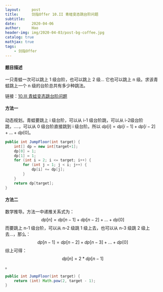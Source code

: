 ```yaml
---
layout:     post
title:      剑指Offer 10.II 青蛙变态跳台阶问题
subtitle:   
date:       2020-04-06
author:     Hao
header-img: img/2020-04-03/post-bg-coffee.jpg
catalog: true
mathjax: true
tags:
    - 剑指Offer
---
```


#### 题目描述

一只青蛙一次可以跳上 1 级台阶，也可以跳上 2 级... 它也可以跳上 n 级。求该青蛙跳上一个 n 级的台阶总共有多少种跳法。

链接：[10.III 青蛙变态跳台阶问题](https://www.nowcoder.com/practice/22243d016f6b47f2a6928b4313c85387?tpId=13&tqId=11162&tPage=1&rp=1&ru=%2Fta%2Fcoding-interviews&qru=%2Fta%2Fcoding-interviews%2Fquestion-ranking)

#### 方法一

动态规划。青蛙要跳上 i 级台阶，可以从 i-1 级台阶跳，可以从 i-2级台阶跳，....，可以从 0 级台阶直接跳到 i 级台阶。所以 $dp[i] = dp[i-1] + dp[i-2] + ... + dp[0]$。

```java
public int JumpFloor(int target) {
    int[] dp = new int[target+1];
    dp[0] = 1;
    dp[1] = 1;
    for (int i = 2; i <= target; i++) {
        for (int j = 1; j < i; j++) {
            dp[i] += dp[j];
        }
    }
    return dp[target];
}
```

#### 方法二

数学推导。方法一中递推关系式为： 
$$dp[n] = dp[n-1] + dp[n-2] + ... + dp[0]$$
而要跳上 n-1 级台阶，可以从 n-2 级跳 1 级上去，也可以从 n-3 级跳 2 级上去...，那么：
$$dp[n-1] = dp[n-2] + dp[n-3] + ... + dp[0]$$
综上可得：
$$dp[n] = 2 * dp[n-1]$$。

```java
public int JumpFloor(int target) { 
    return (int) Math.pow(2, target - 1);
}
```
